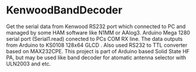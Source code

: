 # KenwoodBandDecoder
Get the serial data from Kenwood RS232 port which connected to PC and managed by some HAM software like N1MM or AAlog3. Arduino Mega 1280 serial port (Serial1.read) conected to PCs COM RX line. The data outputs from Arduino to KS0108 128x64 GLCD . Also used RS232 to TTL converter based on MAX232CPE. This project is part of Arduino based Solid State HF PA, but may be used like band decoder for atomatic antenna selector with ULN2003 and etc.
